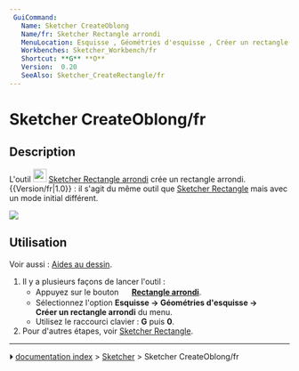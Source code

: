 ```yaml
---
 GuiCommand:
   Name: Sketcher CreateOblong
   Name/fr: Sketcher Rectangle arrondi
   MenuLocation: Esquisse , Géométries d'esquisse , Créer un rectangle arrondi
   Workbenches: Sketcher_Workbench/fr
   Shortcut: **G** **O**
   Version:  0.20
   SeeAlso: Sketcher_CreateRectangle/fr
---
```


# Sketcher CreateOblong/fr

## Description

L\'outil <img alt="" src=images/Sketcher_CreateOblong.svg  style="width:24px;"> [Sketcher Rectangle arrondi](Sketcher_CreateOblong.md) crée un rectangle arrondi. {{Version/fr|1.0}} : il s\'agit du même outil que [Sketcher Rectangle](Sketcher_CreateRectangle/fr.md) mais avec un mode initial différent.

![](images/SketcherCreateRoundedRectangleExample.png‎ )



## Utilisation

Voir aussi : [Aides au dessin](Sketcher_Workbench/fr#Aides_au_dessin.md).

1.  Il y a plusieurs façons de lancer l\'outil :
    -   Appuyez sur le bouton **<img src="images/Sketcher_CreateOblong.svg" width=16px> [Rectangle arrondi](Sketcher_CreateOblong/fr.md)**.
    -   Sélectionnez l\'option **Esquisse → Géométries d'esquisse → <img src="images/Sketcher_CreateOblong.svg" width=16px> Créer un rectangle arrondi** du menu.
    -   Utilisez le raccourci clavier : **G** puis **0**.
2.  Pour d\'autres étapes, voir [Sketcher Rectangle](Sketcher_CreateRectangle/fr#Utilisation.md).



---
⏵ [documentation index](../README.md) > [Sketcher](Sketcher_Workbench.md) > Sketcher CreateOblong/fr
